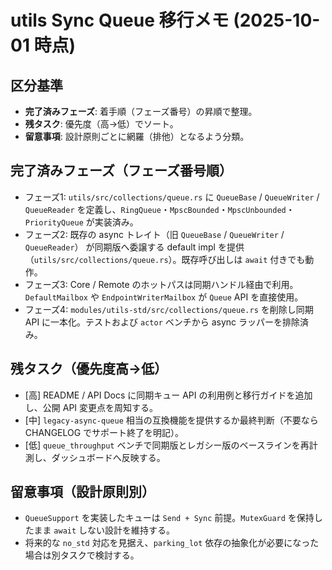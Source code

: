 # utils Sync Queue 移行メモ (2025-10-01 時点)

## 区分基準
- **完了済みフェーズ**: 着手順（フェーズ番号）の昇順で整理。
- **残タスク**: 優先度（高→低）でソート。
- **留意事項**: 設計原則ごとに網羅（排他）となるよう分類。

## 完了済みフェーズ（フェーズ番号順）
- フェーズ1: `utils/src/collections/queue.rs` に `QueueBase` / `QueueWriter` / `QueueReader` を定義し、`RingQueue`・`MpscBounded`・`MpscUnbounded`・`PriorityQueue` が実装済み。
- フェーズ2: 既存の async トレイト（旧 `QueueBase` / `QueueWriter` / `QueueReader`） が同期版へ委譲する default impl を提供（`utils/src/collections/queue.rs`）。既存呼び出しは `await` 付きでも動作。
- フェーズ3: Core / Remote のホットパスは同期ハンドル経由で利用。`DefaultMailbox` や `EndpointWriterMailbox` が `Queue` API を直接使用。
- フェーズ4: `modules/utils-std/src/collections/queue.rs` を削除し同期 API に一本化。テストおよび `actor` ベンチから async ラッパーを排除済み。

## 残タスク（優先度高→低）
- [高] README / API Docs に同期キュー API の利用例と移行ガイドを追加し、公開 API 変更点を周知する。
- [中] `legacy-async-queue` 相当の互換機能を提供するか最終判断（不要なら CHANGELOG でサポート終了を明記）。
- [低] `queue_throughput` ベンチで同期版とレガシー版のベースラインを再計測し、ダッシュボードへ反映する。

## 留意事項（設計原則別）
- `QueueSupport` を実装したキューは `Send + Sync` 前提。`MutexGuard` を保持したまま `await` しない設計を維持する。
- 将来的な `no_std` 対応を見据え、`parking_lot` 依存の抽象化が必要になった場合は別タスクで検討する。
